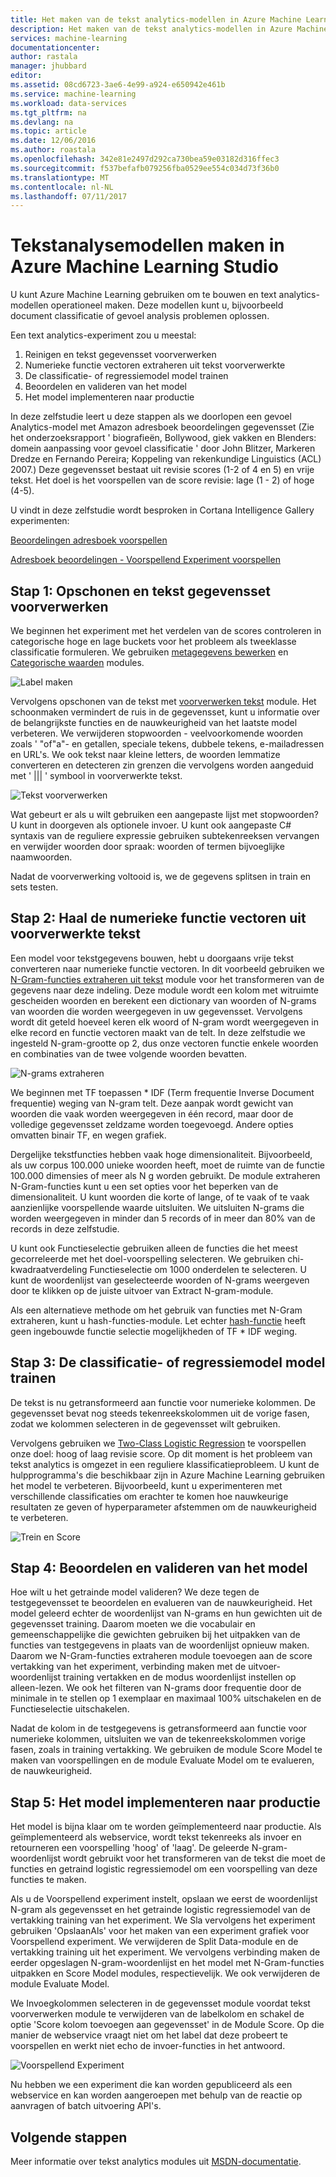 ```yaml
---
title: Het maken van de tekst analytics-modellen in Azure Machine Learning Studio | Microsoft Docs
description: Het maken van de tekst analytics-modellen in Azure Machine Learning Studio gebruik van modules voor voorverwerking van de tekst, N g of hash-functies
services: machine-learning
documentationcenter: 
author: rastala
manager: jhubbard
editor: 
ms.assetid: 08cd6723-3ae6-4e99-a924-e650942e461b
ms.service: machine-learning
ms.workload: data-services
ms.tgt_pltfrm: na
ms.devlang: na
ms.topic: article
ms.date: 12/06/2016
ms.author: roastala
ms.openlocfilehash: 342e81e2497d292ca730bea59e03182d316ffec3
ms.sourcegitcommit: f537befafb079256fba0529ee554c034d73f36b0
ms.translationtype: MT
ms.contentlocale: nl-NL
ms.lasthandoff: 07/11/2017
---
```

# <a name="create-text-analytics-models-in-azure-machine-learning-studio"></a>Tekstanalysemodellen maken in Azure Machine Learning Studio
U kunt Azure Machine Learning gebruiken om te bouwen en text analytics-modellen operationeel maken. Deze modellen kunt u, bijvoorbeeld document classificatie of gevoel analysis problemen oplossen.

Een text analytics-experiment zou u meestal:

1. Reinigen en tekst gegevensset voorverwerken
2. Numerieke functie vectoren extraheren uit tekst voorverwerkte
3. De classificatie- of regressiemodel model trainen
4. Beoordelen en valideren van het model
5. Het model implementeren naar productie

In deze zelfstudie leert u deze stappen als we doorlopen een gevoel Analytics-model met Amazon adresboek beoordelingen gegevensset (Zie het onderzoeksrapport ' biografieën, Bollywood, giek vakken en Blenders: domein aanpassing voor gevoel classificatie ' door John Blitzer, Markeren Dredze en Fernando Pereira; Koppeling van rekenkundige Linguistics (ACL) 2007.) Deze gegevensset bestaat uit revisie scores (1-2 of 4 en 5) en vrije tekst. Het doel is het voorspellen van de score revisie: lage (1 - 2) of hoge (4-5).

U vindt in deze zelfstudie wordt besproken in Cortana Intelligence Gallery experimenten:

[Beoordelingen adresboek voorspellen](https://gallery.cortanaintelligence.com/Experiment/Predict-Book-Reviews-1)

[Adresboek beoordelingen - Voorspellend Experiment voorspellen](https://gallery.cortanaintelligence.com/Experiment/Predict-Book-Reviews-Predictive-Experiment-1)

## <a name="step-1-clean-and-preprocess-text-dataset"></a>Stap 1: Opschonen en tekst gegevensset voorverwerken
We beginnen het experiment met het verdelen van de scores controleren in categorische hoge en lage buckets voor het probleem als tweeklasse classificatie formuleren. We gebruiken [metagegevens bewerken](https://msdn.microsoft.com/library/azure/dn905986.aspx) en [Categorische waarden](https://msdn.microsoft.com/library/azure/dn906014.aspx) modules.

![Label maken](./media/machine-learning-text-analytics-module-tutorial/create-label.png)

Vervolgens opschonen van de tekst met [voorverwerken tekst](https://msdn.microsoft.com/library/azure/mt762915.aspx) module. Het schoonmaken vermindert de ruis in de gegevensset, kunt u informatie over de belangrijkste functies en de nauwkeurigheid van het laatste model verbeteren. We verwijderen stopwoorden - veelvoorkomende woorden zoals ' "of"a"- en getallen, speciale tekens, dubbele tekens, e-mailadressen en URL's. We ook tekst naar kleine letters, de woorden lemmatize converteren en detecteren zin grenzen die vervolgens worden aangeduid met ' ||| ' symbool in voorverwerkte tekst.

![Tekst voorverwerken](./media/machine-learning-text-analytics-module-tutorial/preprocess-text.png)

Wat gebeurt er als u wilt gebruiken een aangepaste lijst met stopwoorden? U kunt in doorgeven als optionele invoer. U kunt ook aangepaste C# syntaxis van de reguliere expressie gebruiken subtekenreeksen vervangen en verwijder woorden door spraak: woorden of termen bijvoeglijke naamwoorden.

Nadat de voorverwerking voltooid is, we de gegevens splitsen in train en sets testen.

## <a name="step-2-extract-numeric-feature-vectors-from-pre-processed-text"></a>Stap 2: Haal de numerieke functie vectoren uit voorverwerkte tekst
Een model voor tekstgegevens bouwen, hebt u doorgaans vrije tekst converteren naar numerieke functie vectoren. In dit voorbeeld gebruiken we [N-Gram-functies extraheren uit tekst](https://msdn.microsoft.com/library/azure/mt762916.aspx) module voor het transformeren van de gegevens naar deze indeling. Deze module wordt een kolom met witruimte gescheiden woorden en berekent een dictionary van woorden of N-grams van woorden die worden weergegeven in uw gegevensset. Vervolgens wordt dit geteld hoeveel keren elk woord of N-gram wordt weergegeven in elke record en functie vectoren maakt van de telt. In deze zelfstudie we ingesteld N-gram-grootte op 2, dus onze vectoren functie enkele woorden en combinaties van de twee volgende woorden bevatten.

![N-grams extraheren](./media/machine-learning-text-analytics-module-tutorial/extract-ngrams.png)

We beginnen met TF toepassen * IDF (Term frequentie Inverse Document frequentie) weging van N-gram telt. Deze aanpak wordt gewicht van woorden die vaak worden weergegeven in één record, maar door de volledige gegevensset zeldzame worden toegevoegd. Andere opties omvatten binair TF, en wegen grafiek.

Dergelijke tekstfuncties hebben vaak hoge dimensionaliteit. Bijvoorbeeld, als uw corpus 100.000 unieke woorden heeft, moet de ruimte van de functie 100.000 dimensies of meer als N g worden gebruikt. De module extraheren N-Gram-functies kunt u een set opties voor het beperken van de dimensionaliteit. U kunt woorden die korte of lange, of te vaak of te vaak aanzienlijke voorspellende waarde uitsluiten. We uitsluiten N-grams die worden weergegeven in minder dan 5 records of in meer dan 80% van de records in deze zelfstudie.

U kunt ook Functieselectie gebruiken alleen de functies die het meest gecorreleerde met het doel-voorspelling selecteren. We gebruiken chi-kwadraatverdeling Functieselectie om 1000 onderdelen te selecteren. U kunt de woordenlijst van geselecteerde woorden of N-grams weergeven door te klikken op de juiste uitvoer van Extract N-gram-module.

Als een alternatieve methode om het gebruik van functies met N-Gram extraheren, kunt u hash-functies-module. Let echter [hash-functie](https://msdn.microsoft.com/library/azure/dn906018.aspx) heeft geen ingebouwde functie selectie mogelijkheden of TF * IDF weging.

## <a name="step-3-train-classification-or-regression-model"></a>Stap 3: De classificatie- of regressiemodel model trainen
De tekst is nu getransformeerd aan functie voor numerieke kolommen. De gegevensset bevat nog steeds tekenreekskolommen uit de vorige fasen, zodat we kolommen selecteren in de gegevensset wilt gebruiken.

Vervolgens gebruiken we [Two-Class Logistic Regression](https://msdn.microsoft.com/library/azure/dn905994.aspx) te voorspellen onze doel: hoog of laag revisie score. Op dit moment is het probleem van tekst analytics is omgezet in een reguliere klassificatieprobleem. U kunt de hulpprogramma's die beschikbaar zijn in Azure Machine Learning gebruiken het model te verbeteren. Bijvoorbeeld, kunt u experimenteren met verschillende classificaties om erachter te komen hoe nauwkeurige resultaten ze geven of hyperparameter afstemmen om de nauwkeurigheid te verbeteren.

![Trein en Score](./media/machine-learning-text-analytics-module-tutorial/scoring-text.png)

## <a name="step-4-score-and-validate-the-model"></a>Stap 4: Beoordelen en valideren van het model
Hoe wilt u het getrainde model valideren? We deze tegen de testgegevensset te beoordelen en evalueren van de nauwkeurigheid. Het model geleerd echter de woordenlijst van N-grams en hun gewichten uit de gegevensset training. Daarom moeten we die vocabulair en gemeenschappelijke die gewichten gebruiken bij het uitpakken van de functies van testgegevens in plaats van de woordenlijst opnieuw maken. Daarom we N-Gram-functies extraheren module toevoegen aan de score vertakking van het experiment, verbinding maken met de uitvoer-woordenlijst training vertakken en de modus woordenlijst instellen op alleen-lezen. We ook het filteren van N-grams door frequentie door de minimale in te stellen op 1 exemplaar en maximaal 100% uitschakelen en de Functieselectie uitschakelen.

Nadat de kolom in de testgegevens is getransformeerd aan functie voor numerieke kolommen, uitsluiten we van de tekenreekskolommen vorige fasen, zoals in training vertakking. We gebruiken de module Score Model te maken van voorspellingen en de module Evaluate Model om te evalueren, de nauwkeurigheid.

## <a name="step-5-deploy-the-model-to-production"></a>Stap 5: Het model implementeren naar productie
Het model is bijna klaar om te worden geïmplementeerd naar productie. Als geïmplementeerd als webservice, wordt tekst tekenreeks als invoer en retourneren een voorspelling 'hoog' of 'laag'. De geleerde N-gram-woordenlijst wordt gebruikt voor het transformeren van de tekst die moet de functies en getraind logistic regressiemodel om een voorspelling van deze functies te maken. 

Als u de Voorspellend experiment instelt, opslaan we eerst de woordenlijst N-gram als gegevensset en het getrainde logistic regressiemodel van de vertakking training van het experiment. We Sla vervolgens het experiment gebruiken 'OpslaanAls' voor het maken van een experiment grafiek voor Voorspellend experiment. We verwijderen de Split Data-module en de vertakking training uit het experiment. We vervolgens verbinding maken de eerder opgeslagen N-gram-woordenlijst en het model met N-Gram-functies uitpakken en Score Model modules, respectievelijk. We ook verwijderen de module Evaluate Model.

We Invoegkolommen selecteren in de gegevensset module voordat tekst voorverwerken module te verwijderen van de labelkolom en schakel de optie 'Score kolom toevoegen aan gegevensset' in de Module Score. Op die manier de webservice vraagt niet om het label dat deze probeert te voorspellen en werkt niet echo de invoer-functies in het antwoord.

![Voorspellend Experiment](./media/machine-learning-text-analytics-module-tutorial/predictive-text.png)

Nu hebben we een experiment die kan worden gepubliceerd als een webservice en kan worden aangeroepen met behulp van de reactie op aanvragen of batch uitvoering API's.

## <a name="next-steps"></a>Volgende stappen
Meer informatie over tekst analytics modules uit [MSDN-documentatie](https://msdn.microsoft.com/library/azure/dn905886.aspx).

